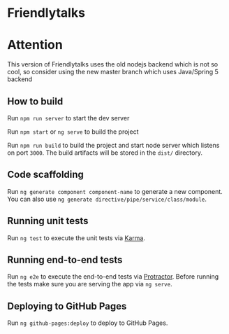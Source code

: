 # Friendlytalks

# Attention

This version of Friendlytalks uses the old nodejs backend which is not so cool, so consider using the new master branch which uses Java/Spring 5 backend

## How to build

Run `npm run server` to start the dev server

Run `npm start` or `ng serve` to build the project

Run `npm run build` to build the project and start node server which listens on port `3000`. The build artifacts will be stored in the `dist/` directory.

## Code scaffolding

Run `ng generate component component-name` to generate a new component. You can also use `ng generate directive/pipe/service/class/module`.

## Running unit tests

Run `ng test` to execute the unit tests via [Karma](https://karma-runner.github.io).

## Running end-to-end tests

Run `ng e2e` to execute the end-to-end tests via [Protractor](http://www.protractortest.org/).
Before running the tests make sure you are serving the app via `ng serve`.

## Deploying to GitHub Pages
Run `ng github-pages:deploy` to deploy to GitHub Pages.
